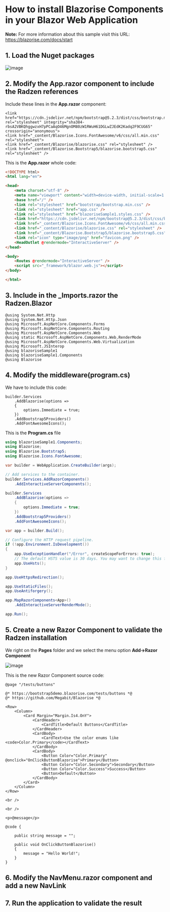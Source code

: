 # How to install Blazorise Components in your Blazor Web Application

**Note:** For more information about this sample visit this URL: https://blazorise.com/docs/start

## 1. Load the Nuget packages

![image](https://github.com/user-attachments/assets/86e463d1-df00-4c0b-bec2-8e88948184d8)

## 2. Modify the App.razor component to include the Radzen references

Include these lines in the **App.razor** component:

```
<link href="https://cdn.jsdelivr.net/npm/bootstrap@5.2.3/dist/css/bootstrap.min.css" rel="stylesheet" integrity="sha384-rbsA2VBKQhggwzxH7pPCaAqO46MgnOM80zW1RWuH61DGLwZJEdK2Kadq2F9CUG65" crossorigin="anonymous">
<link href="_content/Blazorise.Icons.FontAwesome/v6/css/all.min.css" rel="stylesheet">
<link href="_content/Blazorise/blazorise.css" rel="stylesheet" />
<link href="_content/Blazorise.Bootstrap5/blazorise.bootstrap5.css" rel="stylesheet" />
```

This is the **App.razor** whole code:

```html
<!DOCTYPE html>
<html lang="en">

<head>
    <meta charset="utf-8" />
    <meta name="viewport" content="width=device-width, initial-scale=1.0" />
    <base href="/" />
    <link rel="stylesheet" href="bootstrap/bootstrap.min.css" />
    <link rel="stylesheet" href="app.css" />
    <link rel="stylesheet" href="blazoriseSample1.styles.css" />
    <link href="https://cdn.jsdelivr.net/npm/bootstrap@5.2.3/dist/css/bootstrap.min.css" rel="stylesheet" integrity="sha384-rbsA2VBKQhggwzxH7pPCaAqO46MgnOM80zW1RWuH61DGLwZJEdK2Kadq2F9CUG65" crossorigin="anonymous">
    <link href="_content/Blazorise.Icons.FontAwesome/v6/css/all.min.css" rel="stylesheet">
    <link href="_content/Blazorise/blazorise.css" rel="stylesheet" />
    <link href="_content/Blazorise.Bootstrap5/blazorise.bootstrap5.css" rel="stylesheet" />
    <link rel="icon" type="image/png" href="favicon.png" />
    <HeadOutlet @rendermode="InteractiveServer" />
</head>

<body>
    <Routes @rendermode="InteractiveServer" />
    <script src="_framework/blazor.web.js"></script>
</body>

</html>
```

## 3. Include in the _Imports.razor the Radzen.Blazor

```
@using System.Net.Http
@using System.Net.Http.Json
@using Microsoft.AspNetCore.Components.Forms
@using Microsoft.AspNetCore.Components.Routing
@using Microsoft.AspNetCore.Components.Web
@using static Microsoft.AspNetCore.Components.Web.RenderMode
@using Microsoft.AspNetCore.Components.Web.Virtualization
@using Microsoft.JSInterop
@using blazoriseSample1
@using blazoriseSample1.Components
@using Blazorise
```

## 4. Modify the middleware(program.cs)

We have to include this code:

```
builder.Services
    .AddBlazorise(options =>
    {
        options.Immediate = true;
    })
    .AddBootstrap5Providers()
    .AddFontAwesomeIcons();
```

This is the **Program.cs** file

```csharp
using blazoriseSample1.Components;
using Blazorise;
using Blazorise.Bootstrap5;
using Blazorise.Icons.FontAwesome;

var builder = WebApplication.CreateBuilder(args);

// Add services to the container.
builder.Services.AddRazorComponents()
    .AddInteractiveServerComponents();

builder.Services
    .AddBlazorise(options =>
    {
        options.Immediate = true;
    })
    .AddBootstrap5Providers()
    .AddFontAwesomeIcons();

var app = builder.Build();

// Configure the HTTP request pipeline.
if (!app.Environment.IsDevelopment())
{
    app.UseExceptionHandler("/Error", createScopeForErrors: true);
    // The default HSTS value is 30 days. You may want to change this for production scenarios, see https://aka.ms/aspnetcore-hsts.
    app.UseHsts();
}

app.UseHttpsRedirection();

app.UseStaticFiles();
app.UseAntiforgery();

app.MapRazorComponents<App>()
    .AddInteractiveServerRenderMode();

app.Run();

```

## 5. Create a new Razor Component to validate the Radzen installation

We right on the **Pages** folder and we select the menu option **Add->Razor Component**

![image](https://github.com/user-attachments/assets/00275830-0f8d-4d84-98cd-3d04df98217e)

This is the new Razor Component source code:

```razor
@page "/tests/buttons"

@* https://bootstrap5demo.blazorise.com/tests/buttons *@
@* https://github.com/Megabit/Blazorise *@

<Row>
    <Column>
        <Card Margin="Margin.Is4.OnY">
            <CardHeader>
                <CardTitle>Default Buttons</CardTitle>
            </CardHeader>
            <CardBody>
                <CardText>Use the color enums like <code>Color.Primary</code></CardText>
            </CardBody>
            <CardBody>
                <Button Color="Color.Primary" @onclick="OnClickButtonBlazorise">Primary</Button>
                <Button Color="Color.Secondary">Secondary</Button>
                <Button Color="Color.Success">Success</Button>
                <Button>Default</Button>
            </CardBody>
        </Card>
    </Column>
</Row>

<br />

<br />

<p>@message</p>

@code {

    public string message = "";

    public void OnClickButtonBlazorise()
    {
        message = "Hello World!";
    }
}
```

## 6. Modify the NavMenu.razor component and add a new NavLink



## 7. Run the application to validate the result

